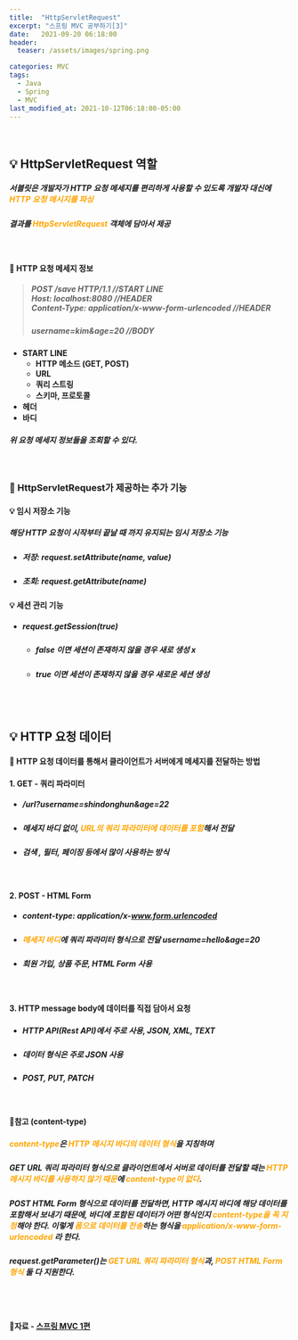 ```yaml
---
title:  "HttpServletRequest"
excerpt: "스프링 MVC 공부하기[3]"
date:   2021-09-20 06:18:00
header:
  teaser: /assets/images/spring.png

categories: MVC
tags:
  - Java
  - Spring
  - MVC
last_modified_at: 2021-10-12T06:18:00-05:00
---
```


<br/>

## 💡 HttpServletRequest 역할

##### 서블릿은 개발자가 HTTP 요청 메세지를 편리하게 사용할 수 있도록 개발자 대신에 <span style="color:orange">**HTTP 요청 메시지를 파싱**</span> 

##### 결과를 **<span style="color:orange">HttpServletRequest</span>** 객체에 담아서 제공

<br/>

#### 🔎 HTTP 요청 메세지 정보

> ##### POST /save HTTP/1.1      //START LINE<br/>Host: localhost:8080       //HEADER<br/>Content-Type: application/x-www-form-urlencoded      //HEADER
>
> 
>
> ##### username=kim&age=20      //BODY

- **START LINE**
  - **HTTP 메소드 (GET, POST)**
  - **URL**
  - **쿼리 스트링**
  - **스키마, 프로토콜**
- **헤더**
- **바디**

##### 위 요청 메세지 정보들을 조회할 수 있다.

<br/>

### 🌌 HttpServletRequest가 제공하는 추가 기능

#### 💡 임시 저장소 기능

##### 해당 HTTP 요청이 시작부터 끝날 때 까지 유지되는 임시 저장소 기능

- ##### 저장: request.setAttribute(name, value)

- ##### 조회: request.getAttribute(name)

#### 💡 세션 관리 기능

- ##### request.getSession(true) 

  - ##### false 이면 세션이 존재하지 않을 경우 새로 생성 x

  - ##### true 이면 세션이 존재하지 않을 경우 새로운 세션 생성

<br/>

<br/>

## 💡 HTTP 요청 데이터

#### 🌌 HTTP 요청 데이터를 통해서 클라이언트가 서버에게 메세지를 전달하는 방법

#### 1. GET - 쿼리 파라미터

- ##### /url?username=shindonghun&age=22

- ##### 메세지 바디 없이, <span style="color:orange">URL의 쿼리 파라미터에 데이터를 포함</span>해서 전달

- ##### 검색 , 필터, 페이징 등에서 많이 사용하는 방식

<br/>

#### 2. POST - HTML Form

- ##### content-type: application/x-www.form.urlencoded

- ##### <span style="color:orange">메세지 바디</span>에 쿼리 파라미터 형식으로 전달 username=hello&age=20

- ##### 회원 가입, 상품 주문, HTML Form 사용

<br/>

#### 3. HTTP message body에 데이터를 직접 담아서 요청

- ##### **HTTP** API(Rest API)에서 주로 사용, JSON, XML, TEXT

- ##### 데이터 **형식은** 주로 **JSON** 사용

- ##### POST, PUT, PATCH

<br/>

#### 🔎참고 (content-type)

##### <span style="color:orange">content-type</span>은 <span style="color:orange">HTTP 메시지 바디의 데이터 형식</span>을 지칭하며

##### GET URL 쿼리 파라미터 형식으로 클라이언트에서 서버로 데이터를 전달할 때는 <span style="color:orange">HTTP 메시지 바디를 사용하지 않기 때문</span>에 <span style="color:orange">content-type이 없다</span>.

##### POST HTML Form 형식으로 데이터를 전달하면, HTTP 메시지 바디에 해당 데이터를 포함해서 보내기 때문에, 바디에 포함된 데이터가 어떤 형식인지 <span style="color:orange">content-type을 꼭 지정</span>해야 한다. 이렇게 <span style="color:orange">폼으로 데이터를 전송</span>하는 형식을 <span style="color:orange">application/x-www-form-urlencoded</span> 라 한다.

##### request.getParameter()는 <span style="color:orange">GET URL 쿼리 파라미터 형식</span>과, <span style="color:orange">POST HTML Form 형식</span> 둘 다 지원한다.

<br/>

<br/>

#### 🔎자료 - [스프링 MVC 1편](https://www.inflearn.com/course/%EC%8A%A4%ED%94%84%EB%A7%81-mvc-1/dashboard)

<br/>